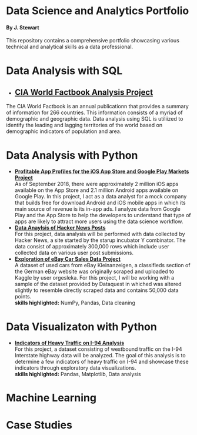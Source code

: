 # Data Science and Analytics Portfolio
#### By J. Stewart
This repository contains a comprehensive portfolio showcasing various technical and analytical skills as a data professional.
# Data Analysis with SQL
* ## [__CIA World Factbook Analysis Project__](https://github.com/Jeri-Stewart/Data-Science-and-Analytics-Portfolio/blob/main/SQL/CIA_world_factbook_analysis.ipynb) <br />
The CIA World Factbook is an annual publicationn that provides a summary of information for 266 countries. This information consists of a myriad of demographic and geographic data.
Data analysis using SQL is utiliized to identify the leading and lagging territories of the world based on demographic indicators of population and area.
# Data Analysis with Python
* [__Profitable App Profiles for the iOS App Store and Google Play Markets Project__](https://github.com/Jeri-Stewart/Data-Science-and-Analytics-Portfolio/blob/main/Data%20Analysis/profitable_apps_android_ios.ipynb) <br />
As of September 2018, there were approximately 2 million iOS apps available on the App Store and 2.1 million Android apps available on Google Play. In this project, I act as a data analyst for a mock company that builds free for download Android and iOS mobile apps in which its main source of revenue is its in-app ads. I analyze data from Google Play and the App Store to help the developers to understand that type of apps are likely to attract more users using the data science workflow. <br />
* [__Data Anaylsis of Hacker News Posts__](https://github.com/Jeri-Stewart/Data-Science-and-Analytics-Portfolio/blob/main/Data%20Analysis/hacker_news_analysis_js_10252022.ipynb) <br />
For this project, data analysis will be performed with data collected by Hacker News, a site started by the starup incubator Y combinator. The data consist of approximately 300,000 rows which include user collected data on various user post submissions. <br />
* [__Exploration of eBay Car Sales Data Project__](https://github.com/Jeri-Stewart/Data-Science-and-Analytics-Portfolio/blob/main/Data%20Analysis/ebay_auto_sales_11172022.ipynb) <br />
A dataset of used cars from eBay Kleinanzeigen, a classifieds section of the German eBay website was originally scraped and uploaded to Kaggle by user orgesleka. For this project, I will be working with a sample of the dataset provided by Dataquest in whiched was altered slightly to resemble directly scraped data and contains 50,000 data points. <br />
__skills highlighted:__ NumPy, Pandas, Data cleaning
# Data Visualizaton with Python
* [__Indicators of Heavy Traffic on I-94 Analysis__](https://github.com/Jeri-Stewart/Data-Science-and-Analytics-Portfolio/blob/main/Data%20Visualization/I_94_heavy_traffic_indicators.ipynb) <br />
For this project, a dataset consisting of westbound traffic on the I-94 Interstate highway data will be analyzed. The goal of this analysis is to determine a few indicators of heavy traffic on I-94 and showcase these indicators through exploratory data visualizations. <br />
__skills highlighted:__ Pandas, Matplotlib, Data analysis
# Machine Learning 
# Case Studies
